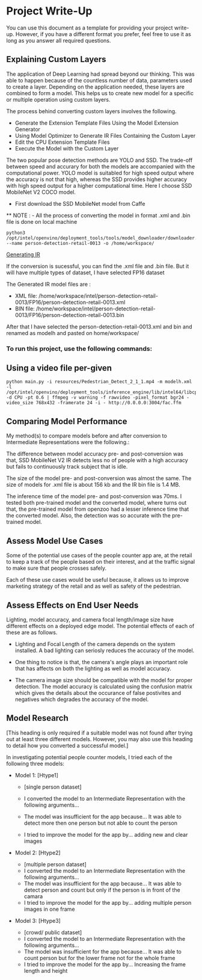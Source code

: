# Project Write-Up

You can use this document as a template for providing your project write-up. However, if you
have a different format you prefer, feel free to use it as long as you answer all required
questions.

## Explaining Custom Layers

The application of Deep Learning had spread beyond our thinking. This was able to happen because of the countless number of data, parameters used to create a layer. Depending on the application needed, these layers are combined to form a model. This helps us to create new model for a specific or multiple operation using custom layers. 

The process behind converting custom layers involves the following. 
* Generate the Extension Template Files Using the Model Extension Generator
* Using Model Optimizer to Generate IR Files Containing the Custom Layer
* Edit the CPU Extension Template Files
* Execute the Model with the Custom Layer

The two popular pose detection methods are YOLO and SSD. The trade-off between speed and accurary for both the models are accompanied with the computational power. YOLO model is suitabled for high speed output where the accuracy is not that high, whereas the SSD provides higher accuracy with high speed output for a higher computational time. Here I choose SSD MobileNet V2 COCO model. 
 
* First download the SSD MobileNet model from Caffe

** NOTE : - All the process of converting the model in format .xml and .bin file is done on local machine

```
python3 /opt/intel/openvino/deployment_tools/tools/model_downloader/downloader.py --name person-detection-retail-0013 -o /home/workspace/
```

[Generating IR](./images/step1.png)

 If the conversion is sucessful, you can find the .xml file and .bin file.
 But it will have multiple types of dataset, I have selected FP16 dataset

The Generated IR model files are : 
* XML file: /home/workspace/intel/person-detection-retail-0013/FP16/person-detection-retail-0013.xml
* BIN file: /home/workspace/intel/person-detection-retail-0013/FP16/person-detection-retail-0013.bin

 After that I have selected the person-detection-retail-0013.xml and bin and renamed as modelh and pasted on home/workspace/ 

### To run this project, use the following commands: ###

## Using a video file per-given

```
python main.py -i resources/Pedestrian_Detect_2_1_1.mp4 -m modelh.xml -l /opt/intel/openvino/deployment_tools/inference_engine/lib/intel64/libcpu_extension_sse4.so -d CPU -pt 0.6 | ffmpeg -v warning -f rawvideo -pixel_format bgr24 -video_size 768x432 -framerate 24 -i - http://0.0.0.0:3004/fac.ffm
```

## Comparing Model Performance

My method(s) to compare models before and after conversion to Intermediate Representations
were the following.: 

The difference between model accuracy pre- and post-conversion was that, SSD MobileNet V2 IR detects less no of people with a high accuracy but fails to continuously track subject that is idle. 

The size of the model pre- and post-conversion was almost the same. The size of models for .xml file is about 156 kb and the IR bin file is 1.4 MB. 

The inference time of the model pre- and post-conversion was 70ms. I tested both pre-trained model and the converted model, where turns out that, the pre-trained model from openzoo had a lesser inference time that the converted model. Also, the detection was so accurate with the pre-trained model. 

## Assess Model Use Cases

Some of the potential use cases of the people counter app are, at the retail to keep a track of the people based on their interest, and at the traffic signal to make sure that people crosses safely.  

Each of these use cases would be useful because, it allows us to improve marketing strategy of the retail and as well as safety of the pedestrian.

## Assess Effects on End User Needs

Lighting, model accuracy, and camera focal length/image size have different effects on a deployed edge model. The potential effects of each of these are as follows. 

* Lighting and Focal Length of the camera depends on the system installed. A bad lighting can seriosly reduces the accuracy of the model. 

* One thing to notice is that, the camera's angle plays an important role that has affects on both the lighting as well as model accuracy. 

* The camera image size should be compatible with the model for proper detection. The model accuracy is calculated using the confusion matrix which gives the details about the occurance of false postivites and negatives which degrades the accuracy of the model. 

## Model Research

[This heading is only required if a suitable model was not found after trying out at least three
different models. However, you may also use this heading to detail how you converted 
a successful model.]

In investigating potential people counter models, I tried each of the following three models:

- Model 1: [Htype1]
  - [single person dataset]
  - I converted the model to an Intermediate Representation with the following arguments...

  - The model was insufficient for the app because...
    It was able to detect more then one person but not able to count the person
  - I tried to improve the model for the app by...
    adding new and clear images 
  
- Model 2: [Htype2]
  - [multiple person dataset]
  - I converted the model to an Intermediate Representation with the following arguments...
  - The model was insufficient for the app because...
    It was able to detect person and count but only if the person is in front of the camara  
  - I tried to improve the model for the app by...
    adding multiple person images in one frame 

- Model 3: [Htype3]
  - [crowd/ public dataset]
  - I converted the model to an Intermediate Representation with the following arguments...
  - The model was insufficient for the app because...
    It was able to count person but for the lower frame not for the whole frame
  - I tried to improve the model for the app by...
    Increasing the frame length and height
